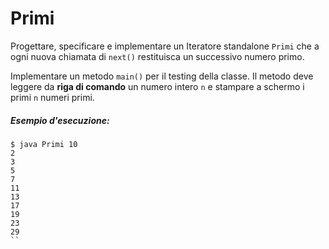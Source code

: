 # Primi

Progettare, specificare e implementare un Iteratore standalone `Primi` che a ogni nuova chiamata di `next()` restituisca un successivo numero primo.

Implementare un metodo `main()` per il testing della classe. Il metodo deve leggere da **riga di comando** un numero intero `n` e stampare a schermo i primi `n` numeri primi.



##### Esempio d'esecuzione:

```text
$ java Primi 10
2
3
5
7
11
13
17
19
23
29
``
